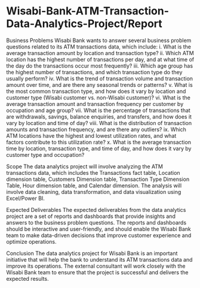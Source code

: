 # Wisabi-Bank-ATM-Transaction-Data-Analytics-Project/Report
Business Problems
Wisabi Bank wants to answer several business problem questions related to its ATM transactions data, which include:
i.	What is the average transaction amount by location and transaction type?
ii.	Which ATM location has the highest number of transactions per day, and at what time of the day do the transactions occur most frequently?
iii.	Which age group has the highest number of transactions, and which transaction type do they usually perform?
iv.	What is the trend of transaction volume and transaction amount over time, and are there any seasonal trends or patterns?
v.	What is the most common transaction type, and how does it vary by location and customer type (Wisabi customer vs. non-Wisabi customer)?
vi.	What is the average transaction amount and transaction frequency per customer by occupation and age group?
vii.	What is the percentage of transactions that are withdrawals, savings, balance enquiries, and transfers, and how does it vary by location and time of day?
viii.	What is the distribution of transaction amounts and transaction frequency, and are there any outliers?
ix.	Which ATM locations have the highest and lowest utilization rates, and what factors contribute to this utilization rate?
x.	What is the average transaction time by location, transaction type, and time of day, and how does it vary by customer type and occupation?

Scope
The data analytics project will involve analyzing the ATM transactions data, which includes the Transactions fact table, Location dimension table, Customers Dimension table, Transaction Type Dimension Table, Hour dimension table, and Calendar dimension. The analysis will involve data cleaning, data transformation, and data visualization using Excel/Power BI.



Expected Deliverables
The expected deliverables from the data analytics project are a set of reports and dashboards that provide insights and answers to the business problem questions. The reports and dashboards should be interactive and user-friendly, and should enable the Wisabi Bank team to make data-driven decisions that improve customer experience and optimize operations.

Conclusion
The data analytics project for Wisabi Bank is an important initiative that will help the bank to understand its ATM transactions data and improve its operations. The external consultant will work closely with the Wisabi Bank team to ensure that the project is successful and delivers the expected results.

